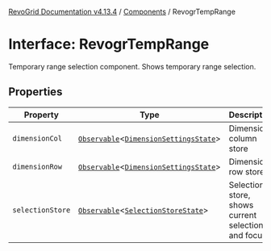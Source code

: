 [RevoGrid Documentation v4.13.4](README.md) / [Components](Namespace.Components.md) / RevogrTempRange

# Interface: RevogrTempRange

Temporary range selection component. Shows temporary range selection.

## Properties

| Property | Type | Description | Defined in |
| ------ | ------ | ------ | ------ |
| `dimensionCol` | [`Observable`](TypeAlias.Observable.md)\<[`DimensionSettingsState`](Interface.DimensionSettingsState.md)\> | Dimension column store | [src/components.d.ts:695](https://github.com/revolist/revogrid/blob/325e86c31155d90566dec588c08b121b0ae7657a/src/components.d.ts#L695) |
| `dimensionRow` | [`Observable`](TypeAlias.Observable.md)\<[`DimensionSettingsState`](Interface.DimensionSettingsState.md)\> | Dimension row store | [src/components.d.ts:699](https://github.com/revolist/revogrid/blob/325e86c31155d90566dec588c08b121b0ae7657a/src/components.d.ts#L699) |
| `selectionStore` | [`Observable`](TypeAlias.Observable.md)\<[`SelectionStoreState`](TypeAlias.SelectionStoreState.md)\> | Selection store, shows current selection and focus | [src/components.d.ts:703](https://github.com/revolist/revogrid/blob/325e86c31155d90566dec588c08b121b0ae7657a/src/components.d.ts#L703) |
